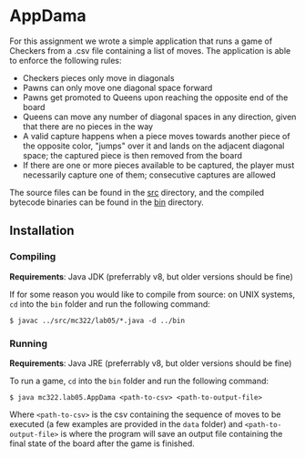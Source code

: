 # AppDama
For this assignment we wrote a simple application that runs a game of Checkers from a .csv file containing a list of moves. The application is able to enforce the following rules:

- Checkers pieces only move in diagonals
- Pawns can only move one diagonal space forward
- Pawns get promoted to Queens upon reaching the opposite end of the board
- Queens can move any number of diagonal spaces in any direction, given that there are no pieces in the way
- A valid capture happens when a piece moves towards another piece of the opposite color, "jumps" over it and lands on the adjacent diagonal space; the captured piece is then removed from the board
- If there are one or more pieces available to be captured, the player must necessarily capture one of them; consecutive captures are allowed

The source files can be found in the [src](src/) directory, and the compiled bytecode binaries can be found in the [bin](bin/) directory.

## Installation

### Compiling

**Requirements**: Java JDK (preferrably v8, but older versions should be fine)

If for some reason you would like to compile from source: on UNIX systems, `cd` into the `bin` folder and run the following command:
```
$ javac ../src/mc322/lab05/*.java -d ../bin
```
### Running

**Requirements**: Java JRE (preferrably v8, but older versions should be fine)

To run a game, `cd` into the `bin` folder and run the following command:
```
$ java mc322.lab05.AppDama <path-to-csv> <path-to-output-file>
```
Where `<path-to-csv>` is the csv containing the sequence of moves to be executed (a few examples are provided in the `data` folder) and `<path-to-output-file>` is where the program will save an output file containing the final state of the board after the game is finished.
